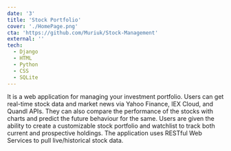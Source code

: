 ```yaml
---
date: '3'
title: 'Stock Portfolio'
cover: './HomePage.png'
cta: 'https://github.com/Muriuk/Stock-Management'
external: ''
tech:
  - Django
  - HTML
  - Python
  - CSS
  - SQLite
---
```


It is a web application for managing your investment portfolio. Users can get real-time stock data and market news via Yahoo Finance, IEX Cloud, and Quandl APIs. They can also compare the performance of the stocks with charts and predict the future behaviour for the same. Users are given the ability to create a customizable stock portfolio and watchlist to track both current and prospective holdings. The application uses RESTful Web Services to pull live/historical stock data.
